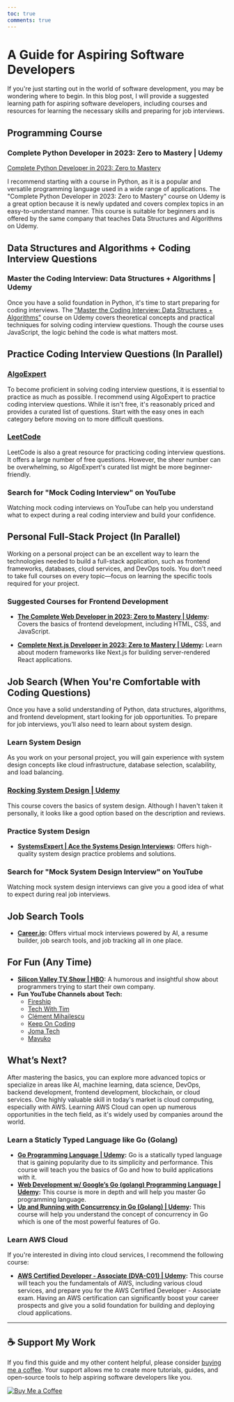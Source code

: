 ```yaml
---
toc: true
comments: true
---
```


# A Guide for Aspiring Software Developers

If you're just starting out in the world of software development, you may be wondering where to begin. In this blog post, I will provide a suggested learning path for aspiring software developers, including courses and resources for learning the necessary skills and preparing for job interviews.

## Programming Course

### Complete Python Developer in 2023: Zero to Mastery | Udemy

[Complete Python Developer in 2023: Zero to Mastery](http://udemy.com/course/complete-python-developer-zero-to-mastery/)

I recommend starting with a course in Python, as it is a popular and versatile programming language used in a wide range of applications. The "Complete Python Developer in 2023: Zero to Mastery" course on Udemy is a great option because it is newly updated and covers complex topics in an easy-to-understand manner. This course is suitable for beginners and is offered by the same company that teaches Data Structures and Algorithms on Udemy.

## Data Structures and Algorithms + Coding Interview Questions

### Master the Coding Interview: Data Structures + Algorithms | Udemy

Once you have a solid foundation in Python, it's time to start preparing for coding interviews. The ["Master the Coding Interview: Data Structures + Algorithms"](https://www.udemy.com/course/master-the-coding-interview-data-structures-algorithms/) course on Udemy covers theoretical concepts and practical techniques for solving coding interview questions. Though the course uses JavaScript, the logic behind the code is what matters most.

## Practice Coding Interview Questions (In Parallel)

### [AlgoExpert](https://www.algoexpert.io/product)

To become proficient in solving coding interview questions, it is essential to practice as much as possible. I recommend using AlgoExpert to practice coding interview questions. While it isn't free, it's reasonably priced and provides a curated list of questions. Start with the easy ones in each category before moving on to more difficult questions.

### [LeetCode](https://leetcode.com/)

LeetCode is also a great resource for practicing coding interview questions. It offers a large number of free questions. However, the sheer number can be overwhelming, so AlgoExpert's curated list might be more beginner-friendly.

### Search for "Mock Coding Interview" on YouTube

Watching mock coding interviews on YouTube can help you understand what to expect during a real coding interview and build your confidence.

## Personal Full-Stack Project (In Parallel)

Working on a personal project can be an excellent way to learn the technologies needed to build a full-stack application, such as frontend frameworks, databases, cloud services, and DevOps tools. You don't need to take full courses on every topic—focus on learning the specific tools required for your project.

### Suggested Courses for Frontend Development

- **[The Complete Web Developer in 2023: Zero to Mastery | Udemy](https://www.udemy.com/course/complete-web-developer-zero-to-mastery/):** Covers the basics of frontend development, including HTML, CSS, and JavaScript.

- **[Complete Next.js Developer in 2023: Zero to Mastery | Udemy](https://www.udemy.com/course/complete-nextjs-developer-zero-to-mastery/):** Learn about modern frameworks like Next.js for building server-rendered React applications.

## Job Search (When You're Comfortable with Coding Questions)

Once you have a solid understanding of Python, data structures, algorithms, and frontend development, start looking for job opportunities. To prepare for job interviews, you’ll also need to learn about system design.

### Learn System Design

As you work on your personal project, you will gain experience with system design concepts like cloud infrastructure, database selection, scalability, and load balancing.

### [Rocking System Design | Udemy](https://www.udemy.com/course/rocking-system-design/)

This course covers the basics of system design. Although I haven't taken it personally, it looks like a good option based on the description and reviews.

### Practice System Design

- **[SystemsExpert | Ace the Systems Design Interviews](https://www.systemsexpert.io/):** Offers high-quality system design practice problems and solutions.

### Search for "Mock System Design Interview" on YouTube

Watching mock system design interviews can give you a good idea of what to expect during real job interviews.

## Job Search Tools

- **[Career.io](https://career.io/):** Offers virtual mock interviews powered by AI, a resume builder, job search tools, and job tracking all in one place.

## For Fun (Any Time)

- **[Silicon Valley TV Show | HBO](https://www.hbo.com/silicon-valley/):** A humorous and insightful show about programmers trying to start their own company.
- **Fun YouTube Channels about Tech:**
  - [Fireship](https://youtube.com/@Fireship)
  - [Tech With Tim](https://youtube.com/@TechWithTim)
  - [Clément Mihailescu](https://youtube.com/@ClementMihailescu)
  - [Keep On Coding](https://youtube.com/@KeepOnCoding)
  - [Joma Tech](https://youtube.com/@jomaoppa)
  - [Mayuko](https://youtube.com/@hellomayuko)


## What’s Next?

After mastering the basics, you can explore more advanced topics or specialize in areas like AI, machine learning, data science, DevOps, backend development, frontend development, blockchain, or cloud services. One highly valuable skill in today's market is cloud computing, especially with AWS. Learning AWS Cloud can open up numerous opportunities in the tech field, as it's widely used by companies around the world.


### Learn a Staticly Typed Language like Go (Golang)

- **[Go Programming Language | Udemy](https://www.udemy.com/course/go-the-complete-developers-guide/):** Go is a statically typed language that is gaining popularity due to its simplicity and performance. This course will teach you the basics of Go and how to build applications with it.
- **[Web Development w/ Google’s Go (golang) Programming Language | Udemy](https://www.udemy.com/course/go-programming-language/):** This course is more in depth and will help you master Go programming language.
- **[Up and Running with Concurrency in Go (Golang) | Udemy](https://www.udemy.com/course/up-n-running-with-concurrency-in-golang):** This course will help you understand the concept of concurrency in Go which is one of the most powerful features of Go.

### Learn AWS Cloud

If you're interested in diving into cloud services, I recommend the following course:

- **[AWS Certified Developer - Associate (DVA-C01) | Udemy](https://www.udemy.com/course/aws-certified-developer-associate-dva-c01/):** This course will teach you the fundamentals of AWS, including various cloud services, and prepare you for the AWS Certified Developer - Associate exam. Having an AWS certification can significantly boost your career prospects and give you a solid foundation for building and deploying cloud applications.

---

## ☕ Support My Work

If you find this guide and my other content helpful, please consider [buying me a coffee](https://www.buymeacoffee.com/techmarko). Your support allows me to create more tutorials, guides, and open-source tools to help aspiring software developers like you.

[![Buy Me a Coffee](https://img.buymeacoffee.com/button-api/?text=Buy%20me%20a%20coffee&emoji=&slug=techmarko&button_colour=FFDD00&font_colour=000000&font_family=Arial&outline_colour=000000&coffee_colour=ffffff)](https://www.buymeacoffee.com/techmarko)
